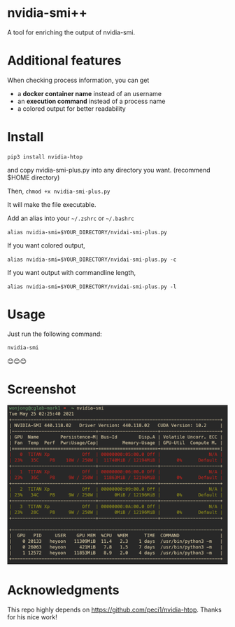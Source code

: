 # nvidia-smi++
A tool for enriching the output of nvidia-smi.

# Additional features
When checking process information, you can get
- a **docker container name** instead of an username
- an **execution command** instead of a process name
- a colored output for better readability

# Install
`pip3 install nvidia-htop`

and copy nvidia-smi-plus.py into any directory you want. (recommend $HOME directory)

Then,
`chmod +x nvidia-smi-plus.py`

It will make the file executable.

Add an alias into your `~/.zshrc` or `~/.bashrc`

`alias nvidia-smi=$YOUR_DIRECTORY/nvidai-smi-plus.py`

If you want colored output,

`alias nvidia-smi=$YOUR_DIRECTORY/nvidai-smi-plus.py -c`

If you want output with commandline length,

`alias nvidia-smi=$YOUR_DIRECTORY/nvidai-smi-plus.py -l`

# Usage
Just run the following command:

```bash
nvidia-smi
```

:blush::blush::blush:

# Screenshot
![Screenshot](screen.png)

# Acknowledgments
This repo highly depends on https://github.com/peci1/nvidia-htop. Thanks for his nice work!
